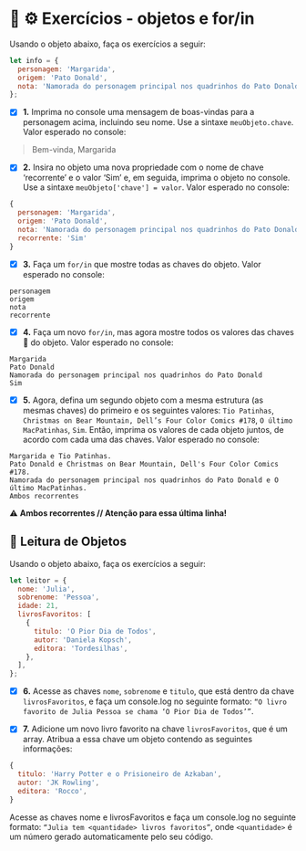 # 🚀 :gear: Exercícios - objetos e for/in

Usando o objeto abaixo, faça os exercícios a seguir:

```js
let info = {
  personagem: 'Margarida',
  origem: 'Pato Donald',
  nota: 'Namorada do personagem principal nos quadrinhos do Pato Donald',
};
```

- [x] **1.** Imprima no console uma mensagem de boas-vindas para a personagem acima, incluindo seu nome. Use a sintaxe `meuObjeto.chave`. Valor esperado no console:

>Bem-vinda, Margarida

- [x] **2.** Insira no objeto uma nova propriedade com o nome de chave ‘recorrente’ e o valor ‘Sim’ e, em seguida, imprima o objeto no console. Use a sintaxe `meuObjeto['chave'] = valor`. Valor esperado no console:

```js
{
  personagem: 'Margarida',
  origem: 'Pato Donald',
  nota: 'Namorada do personagem principal nos quadrinhos do Pato Donald',
  recorrente: 'Sim'
}
```
- [x] **3.** Faça um `for/in` que mostre todas as chaves do objeto. Valor esperado no console:

```shell
personagem
origem
nota
recorrente
```

- [x] **4.** Faça um novo `for/in`, mas agora mostre todos os valores das chaves :key: do objeto. Valor esperado no console: 

```shell
Margarida
Pato Donald
Namorada do personagem principal nos quadrinhos do Pato Donald
Sim
```

- [x] **5.** Agora, defina um segundo objeto com a mesma estrutura (as mesmas chaves) do primeiro e os seguintes valores: `Tio Patinhas`, `Christmas on Bear Mountain, Dell’s Four Color Comics #178`, `O último MacPatinhas`, `Sim`. Então, imprima os valores de cada objeto juntos, de acordo com cada uma das chaves. Valor esperado no console:

```shell
Margarida e Tio Patinhas.
Pato Donald e Christmas on Bear Mountain, Dell's Four Color Comics #178.
Namorada do personagem principal nos quadrinhos do Pato Donald e O último MacPatinhas.
Ambos recorrentes
```

:warning: **Ambos recorrentes // Atenção para essa última linha!**

## 🚀 Leitura de Objetos

Usando o objeto abaixo, faça os exercícios a seguir:

```js
let leitor = {
  nome: 'Julia',
  sobrenome: 'Pessoa',
  idade: 21,
  livrosFavoritos: [
    {
      titulo: 'O Pior Dia de Todos',
      autor: 'Daniela Kopsch',
      editora: 'Tordesilhas',
    },
  ],
};
```

- [x] **6.** Acesse as chaves `nome`, `sobrenome` e `titulo`, que está dentro da chave `livrosFavoritos`, e faça um console.log no seguinte formato: `“O livro favorito de Julia Pessoa se chama ‘O Pior Dia de Todos’”`.

- [x] **7.** Adicione um novo livro favorito na chave `livrosFavoritos`, que é um array. Atribua a essa chave um objeto contendo as seguintes informações:

```js
{
  titulo: 'Harry Potter e o Prisioneiro de Azkaban',
  autor: 'JK Rowling',
  editora: 'Rocco',
}
```

Acesse as chaves nome e livrosFavoritos e faça um console.log no seguinte formato: `“Julia tem <quantidade> livros favoritos”`, onde `<quantidade>` é um número gerado automaticamente pelo seu código.

